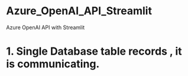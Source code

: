 # Azure_OpenAI_API_Streamlit
Azure OpenAI API with Streamlit


# 1. Single Database table records , it is communicating.
